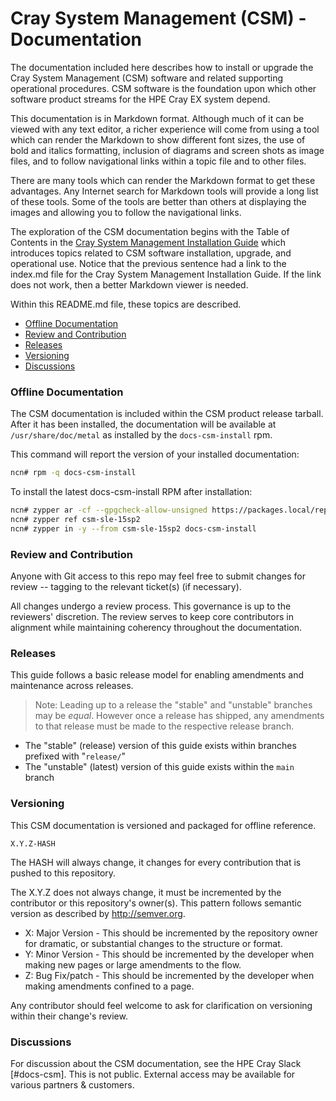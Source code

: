 <a name="cray-system-management"></a>
# Cray System Management (CSM) - Documentation

The documentation included here describes how to install or upgrade the Cray System Management (CSM)
software and related supporting operational procedures. CSM software is the foundation upon which
other software product streams for the HPE Cray EX system depend.

This documentation is in Markdown format. Although much of it can be viewed with any text editor,
a richer experience will come from using a tool which can render the Markdown to show different font
sizes, the use of bold and italics formatting, inclusion of diagrams and screen shots as image files,
and to follow navigational links within a topic file and to other files.

There are many tools which can render the Markdown format to get these advantages. Any Internet search
for Markdown tools will provide a long list of these tools. Some of the tools are better than others
at displaying the images and allowing you to follow the navigational links.

The exploration of the CSM documentation begins with the Table of Contents in
the [Cray System Management Installation Guide](index.md) which introduces 
topics related to CSM software installation, upgrade, and operational use. Notice that the
previous sentence had a link to the index.md file for the Cray System Management Installation Guide. 
If the link does not work, then a better Markdown viewer is needed.

Within this README.md file, these topics are described.

   * [Offline Documentation](#offline-documentation)
   * [Review and Contribution](#review-and-contribution)
   * [Releases](#releases)
   * [Versioning](#versioning)
   * [Discussions](#discussions)


<a name="offline-documentation"></a>
### Offline Documentation

The CSM documentation is included within the CSM product release tarball. After it has been installed, the 
documentation will be available at `/usr/share/doc/metal` as installed by the `docs-csm-install` rpm.

This command will report the version of your installed documentation:

```bash
ncn# rpm -q docs-csm-install
```

To install the latest docs-csm-install RPM after installation:

```bash
ncn# zypper ar -cf --gpgcheck-allow-unsigned https://packages.local/repository/csm-sle-15sp2 csm-sle-15sp2
ncn# zypper ref csm-sle-15sp2
ncn# zypper in -y --from csm-sle-15sp2 docs-csm-install
```

<a name="review-and-contribution"></a>
### Review and Contribution

Anyone with Git access to this repo may feel free to submit changes for review -- tagging to the
relevant ticket(s) (if necessary).

All changes undergo a review process. This governance is up to the reviewers' discretion. The
review serves to keep core contributors in alignment while maintaining coherency throughout
the documentation.

<a name="releases"></a>
### Releases 

This guide follows a basic release model for enabling amendments and maintenance across releases.

> Note: Leading up to a release the "stable" and "unstable" branches may be _equal_.
> However once a release has shipped, any amendments to that release must be made to the respective release branch.

- The "stable" (release) version of this guide exists within branches prefixed with "`release/`"
- The "unstable" (latest) version of this guide exists within the `main` branch

<a name="versioning"></a>

### Versioning

This CSM documentation is versioned and packaged for offline reference.

    X.Y.Z-HASH

The HASH will always change, it changes for every contribution that is pushed to this repository.

The X.Y.Z does not always change, it must be incremented by the contributor or this repository's
owner(s). This pattern follows semantic version as described by http://semver.org.

- X: Major Version - This should be incremented by the repository owner for dramatic, or substantial
  changes to the structure or format.
- Y: Minor Version - This should be incremented by the developer when making new pages or large
  amendments to the flow.
- Z: Bug Fix/patch - This should be incremented by the developer when making amendments confined to
  a page.

Any contributor should feel welcome to ask for clarification on versioning within their change's review.

<a name="discussions"></a>
### Discussions

For discussion about the CSM documentation, see the HPE Cray Slack [#docs-csm]. This is not public.
External access may be available for various partners & customers.

